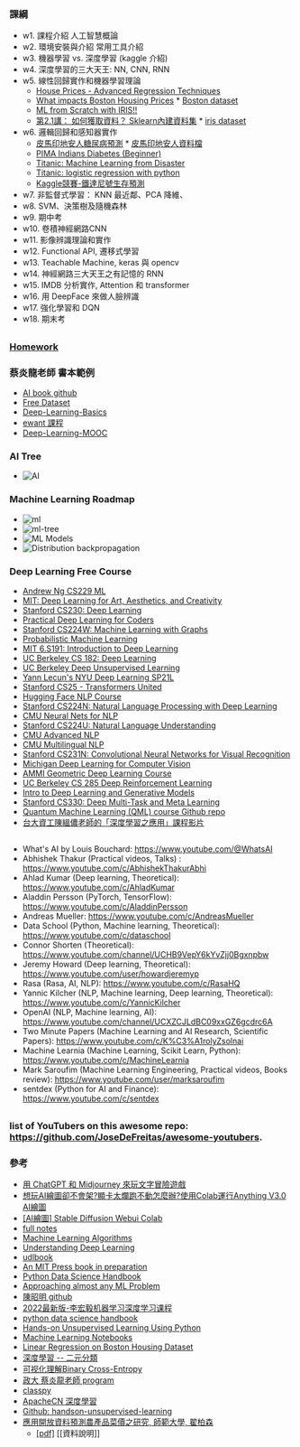 ### 課綱
* w1. 課程介紹 人工智慧概論
* w2. 環境安裝與介紹 常用工具介紹
* w3. 機器學習 vs. 深度學習 (kaggle 介紹)
* w4. 深度學習的三大天王: NN, CNN, RNN
* w5. 線性回歸實作和機器學習理論
    * [House Prices - Advanced Regression Techniques](https://www.kaggle.com/competitions/house-prices-advanced-regression-techniques/data)
    * [What impacts Boston Housing Prices](https://medium.com/li-ting-liao-tiffany/python-%E5%BF%AB%E9%80%9F%E8%B3%87%E6%96%99%E5%88%86%E6%9E%90-boston-housing%E6%B3%A2%E5%A3%AB%E9%A0%93%E6%88%BF%E5%83%B9-9c535fb7ceb7)
          * [Boston dataset](https://scikit-learn.org/1.0/modules/generated/sklearn.datasets.load_boston.html)
    * [ML from Scratch with IRIS!!](https://www.kaggle.com/code/ash316/ml-from-scratch-with-iris)
    * [第2.1講： 如何獲取資料？ Sklearn內建資料集](https://medium.com/jameslearningnote/%E8%B3%87%E6%96%99%E5%88%86%E6%9E%90-%E6%A9%9F%E5%99%A8%E5%AD%B8%E7%BF%92-%E7%AC%AC2-1%E8%AC%9B-%E5%A6%82%E4%BD%95%E7%8D%B2%E5%8F%96%E8%B3%87%E6%96%99-sklearn%E5%85%A7%E5%BB%BA%E8%B3%87%E6%96%99%E9%9B%86-baa8f027ed7b)
          * [iris dataset](https://www.kaggle.com/code/ash316/ml-from-scratch-with-iris/input)
* w6. 邏輯回歸和感知器實作
    * [皮馬印地安人糖尿病預測](https://github.com/jumbokh/csu1112-class/blob/main/class/pima-indians-diabetes-beginner.ipynb)
          * [皮馬印地安人資料檔](https://github.com/jumbokh/csu1112-class/blob/main/class/diabetes.csv)
    * [PIMA Indians Diabetes (Beginner)](https://www.kaggle.com/code/rishpande/pima-indians-diabetes-beginner)
    * [Titanic:  Machine Learning from Disaster](https://www.kaggle.com/c/titanic)
    * [Titanic: logistic regression with python](https://www.kaggle.com/code/mnassrib/titanic-logistic-regression-with-python)
    * [Kaggle競賽-鐵達尼號生存預測](https://medium.com/jameslearningnote/%E8%B3%87%E6%96%99%E5%88%86%E6%9E%90-%E6%A9%9F%E5%99%A8%E5%AD%B8%E7%BF%92-%E7%AC%AC4-1%E8%AC%9B-kaggle%E7%AB%B6%E8%B3%BD-%E9%90%B5%E9%81%94%E5%B0%BC%E8%99%9F%E7%94%9F%E5%AD%98%E9%A0%90%E6%B8%AC-%E5%89%8D16-%E6%8E%92%E5%90%8D-a8842fea7077)
* w7. 非監督式學習： KNN 最近鄰、PCA 降維、
* w8. SVM、決策樹及隨機森林
* w9. 期中考
* w10. 卷積神經網路CNN
* w11. 影像辨識理論和實作
* w12. Functional API, 遷移式學習
* w13. Teachable Machine, keras 與 opencv
* w14. 神經網路三大天王之有記憶的 RNN
* w15. IMDB 分析實作, Attention 和 transformer
* w16. 用 DeepFace 來做人臉辨識
* w17. 強化學習和 DQN
* w18. 期末考
##
### [Homework](https://github.com/jumbokh/csu1112-class/blob/main/Homework.md)
### 蔡炎龍老師 書本範例
* [AI book github](https://nbviewer.org/github/yenlung/Python-AI-Book/tree/main/)
* [Free Dataset](https://github.com/jumbokh/csu1112-class/blob/main/index/FreeDataset.md)
* [Deep-Learning-Basics](https://github.com/yenlung/Deep-Learning-Basics)
* [ewant 課程](https://www.ewant.org/admin/tool/mooccourse/mnetcourseinfo.php?hostid=10&id=3636)
* [Deep-Learning-MOOC](https://github.com/yenlung/Deep-Learning-MOOC)
### AI Tree
* ![AI](https://github.com/jumbokh/csu1112-class/blob/main/images/AI-Tree.jpg)
### Machine Learning Roadmap
* ![ml](https://github.com/jumbokh/csu1112-class/blob/main/images/ML-Roadmap.jpg)
* ![ml-tree](https://github.com/jumbokh/csu1112-class/blob/main/images/ML-tree.jpg)
* ![ML Models](https://github.com/jumbokh/csu1112-class/blob/main/images/ML-Models.jpg)
* ![Distribution  backpropagation](https://github.com/jumbokh/csu1112-class/blob/main/images/Dbackpro.jpg)
### Deep Learning Free Course
* [Andrew Ng CS229 ML](https://www.youtube.com/playlist?list=PLoROMvodv4rMiGQp3WXShtMGgzqpfVfbU)
* [MIT: Deep Learning for Art, Aesthetics, and Creativity](https://www.youtube.com/playlist?list=PLCpMvp7ftsnIbNwRnQJbDNRqO6qiN3EyH)
* [Stanford CS230: Deep Learning](https://www.youtube.com/playlist?list=PLoROMvodv4rOABXSygHTsbvUz4G_YQhOb)
* [Practical Deep Learning for Coders](https://www.youtube.com/playlist?list=PLfYUBJiXbdtSvpQjSnJJ_PmDQB_VyT5iU)
* [Stanford CS224W: Machine Learning with Graphs](https://www.youtube.com/playlist?list=PLoROMvodv4rPLKxIpqhjhPgdQy7imNkDn)
* [Probabilistic Machine Learning](https://www.youtube.com/playlist?list=PL05umP7R6ij1tHaOFY96m5uX3J21a6yNd)
* [MIT 6.S191: Introduction to Deep Learning](https://www.youtube.com/playlist?list=PLtBw6njQRU-rwp5__7C0oIVt26ZgjG9NI)
* [UC Berkeley CS 182: Deep Learning](https://www.youtube.com/playlist?list=PL_iWQOsE6TfVmKkQHucjPAoRtIJYt8a5A)
* [UC Berkeley Deep Unsupervised Learning](https://www.youtube.com/playlist?list=PLwRJQ4m4UJjPiJP3691u-qWwPGVKzSlNP)
* [Yann Lecun's NYU Deep Learning SP21L](https://www.youtube.com/playlist?list=PLLHTzKZzVU9e6xUfG10TkTWApKSZCzuBI)
* [Stanford CS25 - Transformers United](https://www.youtube.com/playlist?list=PLoROMvodv4rNiJRchCzutFw5ItR_Z27CM)
* [Hugging Face NLP Course](https://www.youtube.com/playlist?list=PLo2EIpI_JMQvWfQndUesu0nPBAtZ9gP1o)
* [Stanford CS224N: Natural Language Processing with Deep Learning](https://www.youtube.com/playlist?list=PLoROMvodv4rOSH4v6133s9LFPRHjEmbmJ)
* [CMU Neural Nets for NLP](https://www.youtube.com/playlist?list=PL8PYTP1V4I8AkaHEJ7lOOrlex-pcxS-XV)
* [ Stanford CS224U: Natural Language Understanding](https://www.youtube.com/playlist?list=PLoROMvodv4rPt5D0zs3YhbWSZA8Q_DyiJ)
* [CMU Advanced NLP](https://www.youtube.com/playlist?list=PL8PYTP1V4I8D0UkqW2fEhgLrnlDW9QK7z)
* [CMU Multilingual NLP](https://www.youtube.com/playlist?list=PL8PYTP1V4I8BhCpzfdKKdd1OnTfLcyZr7)
* [Stanford CS231N: Convolutional Neural Networks for Visual Recognition](https://www.youtube.com/playlist?list=PL3FW7Lu3i5JvHM8ljYj-zLfQRF3EO8sYv)
* [Michigan Deep Learning for Computer Vision](https://www.youtube.com/playlist?list=PL5-TkQAfAZFbzxjBHtzdVCWE0Zbhomg7r)
* [AMMI Geometric Deep Learning Course](https://www.youtube.com/playlist?list=PLn2-dEmQeTfSLXW8yXP4q_Ii58wFdxb3C)
* [UC Berkeley CS 285 Deep Reinforcement Learning](https://www.youtube.com/playlist?list=PL_iWQOsE6TfURIIhCrlt-wj9ByIVpbfGc)
* [Intro to Deep Learning and Generative Models](https://www.youtube.com/playlist?list=PLTKMiZHVd_2KJtIXOW0zFhFfBaJJilH51)
* [Stanford CS330: Deep Multi-Task and Meta Learning](https://www.youtube.com/playlist?list=PLoROMvodv4rMC6zfYmnD7UG3LVvwaITY5)
* [Quantum Machine Learning (QML) course Github repo](https://github.com/theerfan/Q/tree/master/QML%20Course/qiskit_version?fbclid=IwAR2VmebOH3y_VxAKpOj6TUdVh5ryNpg1Ygf5kAjqNtOeBwzJsdvvzK3Orl0)
* [台大資工陳縕儂老師的「深度學習之應用」課程影片](https://www.youtube.com/playlist?list=PLOAQYZPRn2V5yumEV1Wa4JvRiDluf83vn)
##
* What's AI by Louis Bouchard: https://www.youtube.com/@WhatsAI
* Abhishek Thakur (Practical videos, Talks) : https://www.youtube.com/c/AbhishekThakurAbhi
* Ahlad Kumar (Deep learning, Theoretical): https://www.youtube.com/c/AhladKumar
* Aladdin Persson (PyTorch, TensorFlow): https://www.youtube.com/c/AladdinPersson
* Andreas Mueller: https://www.youtube.com/c/AndreasMueller
* Data School (Python, Machine learning, Theoretical): https://www.youtube.com/c/dataschool
* Connor Shorten (Theoretical): https://www.youtube.com/channel/UCHB9VepY6kYvZjj0Bgxnpbw
* Jeremy Howard (Deep learning, Theoretical): https://www.youtube.com/user/howardjeremyp
* Rasa (Rasa, AI, NLP): https://www.youtube.com/c/RasaHQ
* Yannic Kilcher (NLP, Machine learning, Deep learning, Theoretical): https://www.youtube.com/c/YannicKilcher
* OpenAI (NLP, Machine learning, AI): https://www.youtube.com/channel/UCXZCJLdBC09xxGZ6gcdrc6A
* Two Minute Papers (Machine Learning and AI Research, Scientific Papers): https://www.youtube.com/c/K%C3%A1rolyZsolnai
* Machine Learnia (Machine Learning, Scikit Learn, Python): https://www.youtube.com/c/MachineLearnia
* Mark Saroufim (Machine Learning Engineering, Practical videos, Books review): https://www.youtube.com/user/marksaroufim
* sentdex (Python for AI and Finance): https://www.youtube.com/c/sentdex
##
### list of YouTubers on this awesome repo: https://github.com/JoseDeFreitas/awesome-youtubers. 
### 參考
* [用 ChatGPT 和 Midjourney 來玩文字冒險遊戲](https://www.youtube.com/watch?v=A-6c584jxX8)
* [想玩AI繪圖卻不會架?顯卡太爛跑不動怎麼辦?使用Colab運行Anything V3.0 AI繪圖](https://home.gamer.com.tw/artwork.php?sn=5607797)
* [[AI繪圖] Stable Diffusion Webui Colab](https://home.gamer.com.tw/artwork.php?sn=5661358&fbclid=IwAR3PXoyeRK7NYtipGkcicGxPfrABEmCd1erYESVUmZceyTgBw1_KA50zwLE)
* [full notes](https://www.techringe.com/category/free-programming-books/?fbclid=IwAR1q8pRm8PKBkD6OL6iDBdLfGUVkVSRqA4xUZBWCKug8b1AjCCLIlB9cHQw)
* [Machine Learning Algorithms](https://mlu-explain.github.io/?fbclid=IwAR0MeYQJeRfOg1X0jjK96BaOvpStG_MmmRwyElwNypna6nZZBiP8ZhM5k0o)
* [Understanding Deep Learning](https://udlbook.github.io/udlbook/?fbclid=IwAR2FJG4YjseT2e3UKlnk5n3a7teTuMcN1I9u4iA041dwfZoGmmABYVjc3MI)
* [udlbook](https://github.com/udlbook/udlbook)
* [An MIT Press book in preparation](https://www.deeplearningbook.org/lecture_slides.html)
* [Python Data Science Handbook](https://github.com/jakevdp/PythonDataScienceHandbook)
* [Approaching almost any ML Problem](https://github.com/abhishekkrthakur/approachingalmost)
* [陳昭明 github](https://github.com/mc6666/DL_Book)
* [2022最新版-李宏毅机器学习深度学习课程](https://www.bilibili.com/video/BV1m3411p7wD/)
* [python data science handbook](https://github.com/jakevdp/PythonDataScienceHandbook)
* [Hands-on Unsupervised Learning Using Python](https://github.com/aapatel09/handson-unsupervised-learning)
* [Machine Learning Notebooks](https://github.com/ageron/handson-ml2)
* [Linear Regression on Boston Housing Dataset](https://towardsdatascience.com/linear-regression-on-boston-housing-dataset-f409b7e4a155)
* [深度學習 -- 二元分類](https://zhuanlan.zhihu.com/p/62989429)
* [可视化理解Binary Cross-Entropy](https://zhuanlan.zhihu.com/p/89391305)
* [政大 蔡炎龍老師 program](https://github.com/jumbokh/Deep-Learning-Basics)
* [classpy](https://github.com/cylcc06/classpy)
* [ApacheCN 深度學習](https://www.ixyread.com/read/apachecn-dl-zh/SUMMARY.md)
* [Github: handson-unsupervised-learning](https://github.com/aapatel09/handson-unsupervised-learning)
* [應用開放資料預測農產品菜價之研究, 師範大學, 翟柏森](http://nccur.lib.nccu.edu.tw/handle/140.119/118330) 
    * [[pdf]](https://github.com/jumbokh/DataScience_1082/blob/master/data/paper.pdf) [[資料說明]]
